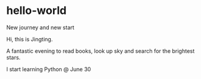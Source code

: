 # hello-world
New journey and new start


Hi, this is Jingting. 

A fantastic evening to read books, look up sky and search for the brightest stars.

I start learning Python @ June 30
